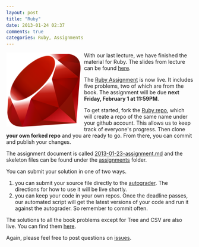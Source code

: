```yaml
---
layout: post
title: "Ruby"
date: 2013-01-24 02:37
comments: true
categories: Ruby, Assignments
---
```


<img src="/images/Ruby_logo.png" alt="Ruby" style="max-height: 200px; float: left; margin-right: 10px;">

With our last lecture, we have finished the material for Ruby. The slides from lecture can be found [here][slides].

The [Ruby Assignment][assignment] is now live. It includes five problems, two of which are from the book. The assignment will be due **next Friday, February 1 at 11:59PM**.

To get started, fork the [Ruby repo][repo], which will create a repo of the same name under your github account. This allows us to keep track of everyone's progress. Then clone **your own forked repo** and you are ready to go. From there, you can commit and publish your changes.

The assignment document is called [2013-01-23-assignment.md][assignment] and the skeleton files can be found under the [assignments][] folder.

You can submit your solution in one of two ways. 

1. you can submit your source file directly to the [autograder][]. The directions for how to use it will be live shortly.
2. you can keep your code in your own repos. Once the deadline passes, our automated script will get the latest versions of your code and run it against the autograder. So remember to commit often.

The solutions to all the book problems except for Tree and CSV are also live. You can find them [here][bookproblems]. 

Again, please feel free to post questions on [issues][].

[slides]: http://duke-pl-course.github.com/slides/ruby.html#1
[assignment]: https://github.com/Duke-PL-Course/Ruby/blob/master/2013-01-23-assignment.md
[assignments]: https://github.com/Duke-PL-Course/Ruby/tree/master/assignments
[repo]: https://github.com/Duke-PL-Course/Ruby
[autograder]: http://dukeplcourse.com
[bookproblems]: https://github.com/Duke-PL-Course/Ruby/blob/master/2013-01-22-book-problems-solution.md
[issues]: https://github.com/Duke-PL-Course/Ruby/issues?state=open
